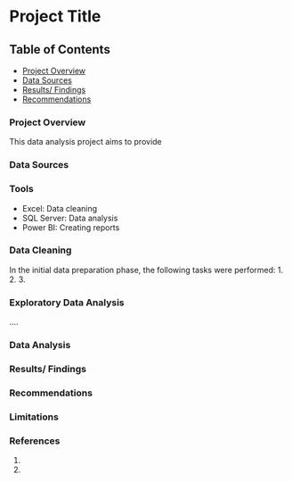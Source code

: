 # Project Title

## Table of Contents

- [Project Overview](#project-overview)
- [Data Sources](#data-sources)
- [Results/ Findings](#results-finding)
- [Recommendations](#recommendations)

### Project Overview

This data analysis project aims to provide 

### Data Sources

### Tools

- Excel: Data cleaning
- SQL Server: Data analysis
- Power BI: Creating reports

### Data Cleaning

In the initial data preparation phase, the following tasks were performed:
1.
2.
3.

### Exploratory Data Analysis

....

### Data Analysis

### Results/ Findings

### Recommendations

### Limitations

### References

1. 
2. 
